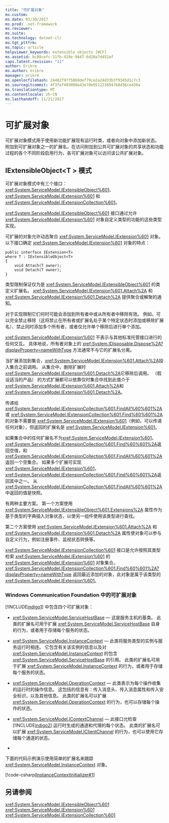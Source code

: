 ```yaml
---
title: "可扩展对象"
ms.custom: 
ms.date: 03/30/2017
ms.prod: .net-framework
ms.reviewer: 
ms.suite: 
ms.technology: dotnet-clr
ms.tgt_pltfrm: 
ms.topic: article
helpviewer_keywords: extensible objects [WCF]
ms.assetid: bc88cefc-31fb-428e-9447-6d20a7d452af
caps.latest.revision: "11"
author: Erikre
ms.author: erikre
manager: erikre
ms.openlocfilehash: 24482f97f5869def79ce2a24d33b3f9345d1c7c3
ms.sourcegitcommit: 4f3fef493080a43e70e951223894768d36ce430a
ms.translationtype: MT
ms.contentlocale: zh-CN
ms.lasthandoff: 11/21/2017
---
```

# <a name="extensible-objects"></a>可扩展对象
可扩展对象模式用于使用新功能扩展现有运行时类，或者向对象中添加新状态。 附加到可扩展对象之一的扩展名，在访问附加到公共可扩展对象的共享状态和功能过程的各个不同阶段启用行为，各可扩展对象可以访问该公共扩展对象。  
  
## <a name="the-iextensibleobjectt-pattern"></a>IExtensibleObject\<T > 模式  
 可扩展对象模式中有三个接口：<xref:System.ServiceModel.IExtensibleObject%601>、<xref:System.ServiceModel.IExtension%601> 和 <xref:System.ServiceModel.IExtensionCollection%601>。  
  
 <xref:System.ServiceModel.IExtensibleObject%601> 接口通过允许 <xref:System.ServiceModel.IExtension%601> 对象自定义类型的功能的这些类型实现。  
  
 可扩展的对象允许动态聚合 <xref:System.ServiceModel.IExtension%601> 对象。 以下接口确定 <xref:System.ServiceModel.IExtension%601> 对象的特点：  
  
```  
public interface IExtension<T>  
where T : IExtensibleObject<T>  
{  
    void Attach(T owner);  
    void Detach(T owner);  
}  
```  
  
 类型限制保证仅为是 <xref:System.ServiceModel.IExtensibleObject%601> 的类定义扩展名。 <xref:System.ServiceModel.IExtension%601.Attach%2A> 和 <xref:System.ServiceModel.IExtension%601.Detach%2A> 提供聚合或解聚的通知。  
  
 对于实现限制它们何时可能会添加到所有者中或从所有者中移除有效。 例如，可以完全禁止移除（这将禁止在所有者或扩展名处于某个特定状态时添加或移除扩展名）、禁止同时添加多个所有者，或者仅允许单个移除后进行单个添加。  
  
 <xref:System.ServiceModel.IExtension%601> 不表示与其他标准托管接口进行的任何交互。 具体地说，所有者对象上的 <xref:System.IDisposable.Dispose%2A?displayProperty=nameWithType> 方法通常不与它的扩展名分离。  
  
 当扩展添加到集合，<xref:System.ServiceModel.IExtension%601.Attach%2A>投入集合之前调用。 从集合中，删除扩展时<xref:System.ServiceModel.IExtension%601.Detach%2A>它移除后调用。 （假设适当的产品） 的方式扩展都可以依靠仅时集合中找到此值介于<xref:System.ServiceModel.IExtension%601.Attach%2A>和<xref:System.ServiceModel.IExtension%601.Detach%2A>。  
  
 传递给 <xref:System.ServiceModel.IExtensionCollection%601.FindAll%60%601%2A> 或 <xref:System.ServiceModel.IExtensionCollection%601.Find%60%601%2A> 的对象不需要是 <xref:System.ServiceModel.IExtension%601>（例如，可以传递任何对象），但返回的扩展名是 <xref:System.ServiceModel.IExtension%601>。  
  
 如果集合中的任何扩展名不为<xref:System.ServiceModel.IExtension%601>，<xref:System.ServiceModel.IExtensionCollection%601.Find%60%601%2A>返回空值，和<xref:System.ServiceModel.IExtensionCollection%601.FindAll%60%601%2A>返回一个空集合。 如果多个扩展可实现<xref:System.ServiceModel.IExtension%601>，<xref:System.ServiceModel.IExtensionCollection%601.Find%60%601%2A>返回其中之一。 从 <xref:System.ServiceModel.IExtensionCollection%601.FindAll%60%601%2A> 中返回的值是快照。  
  
 有两种主要方案。 第一个方案使用 <xref:System.ServiceModel.IExtensibleObject%601.Extensions%2A> 属性作为基于类型的字典插入对象状态，以使另一组件使用该类型进行查找。  
  
 第二个方案使用 <xref:System.ServiceModel.IExtension%601.Attach%2A> 和 <xref:System.ServiceModel.IExtension%601.Detach%2A> 属性使对象可以参与自定义行为，例如注册事件、监视状态转换等。  
  
 <xref:System.ServiceModel.IExtensionCollection%601> 接口是允许按照其类型检索 <xref:System.ServiceModel.IExtension%601> 的 <xref:System.ServiceModel.IExtension%601> 对象集合。 <xref:System.ServiceModel.IExtensionCollection%601.Find%60%601%2A?displayProperty=nameWithType> 返回最近添加的对象，此对象是属于该类型的 <xref:System.ServiceModel.IExtension%601>。  
  
### <a name="extensible-objects-in-windows-communication-foundation"></a>Windows Communication Foundation 中的可扩展对象  
 [!INCLUDE[indigo1](../../../../includes/indigo1-md.md)] 中包含四个可扩展对象：  
  
-   <xref:System.ServiceModel.ServiceHostBase> — 这是服务主机的基类。  此类的扩展名可用于扩展 <xref:System.ServiceModel.ServiceHostBase> 自身的行为，或者用于存储每个服务的状态。  
  
-   <xref:System.ServiceModel.InstanceContext> — 此类将服务类型的实例与服务运行时相连。  它包含有关该实例的信息以及对 <xref:System.ServiceModel.InstanceContext> 的包含 <xref:System.ServiceModel.ServiceHostBase> 的引用。 此类的扩展名可用于扩展 <xref:System.ServiceModel.InstanceContext> 的行为，或者用于存储每个服务的状态。  
  
-   <xref:System.ServiceModel.OperationContext> — 此类表示为每个操作收集的运行时的操作信息。  这包括的信息有：传入消息头、传入消息属性和传入安全标识，以及其他信息。  此类的扩展名可以扩展 <xref:System.ServiceModel.OperationContext> 的行为，也可以存储每个操作的状态。  
  
-   <xref:System.ServiceModel.IContextChannel> — 此接口允检查 [!INCLUDE[indigo2](../../../../includes/indigo2-md.md)] 运行时生成的通道和代理的每个状态。  此类的扩展名可以扩展 <xref:System.ServiceModel.IClientChannel> 的行为，也可以使用它存储每个通道的状态。  
  
-  
  
 下面的代码示例演示使用简单的扩展名来跟踪 <xref:System.ServiceModel.InstanceContext> 对象。  
  
 [!code-csharp[IInstanceContextInitializer#1](../../../../samples/snippets/csharp/VS_Snippets_CFX/iinstancecontextinitializer/cs/initializer.cs#1)]  
  
## <a name="see-also"></a>另请参阅  
 <xref:System.ServiceModel.IExtensibleObject%601>  
 <xref:System.ServiceModel.IExtension%601>  
 <xref:System.ServiceModel.IExtensionCollection%601>
